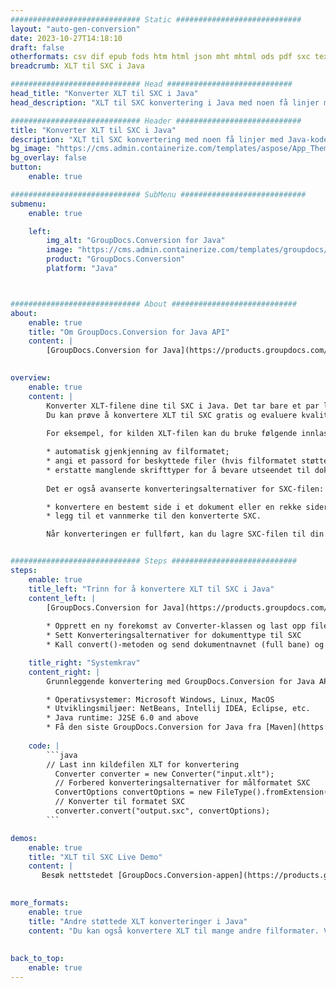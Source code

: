 ```yaml
---
############################# Static ############################
layout: "auto-gen-conversion"
date: 2023-10-27T14:18:10
draft: false
otherformats: csv dif epub fods htm html json mht mhtml ods pdf sxc tex tsv xlam xls xlsb xlsm xlsx xlt xltm xltx xml xps
breadcrumb: XLT til SXC i Java

############################# Head ############################
head_title: "Konverter XLT til SXC i Java"
head_description: "XLT til SXC konvertering i Java med noen få linjer med kode. Konverter over 160 filformater ved å bruke GroupDocs dokumentkonverterings-API for Java"

############################# Header ############################
title: "Konverter XLT til SXC i Java"
description: "XLT til SXC konvertering med noen få linjer med Java-kode"
bg_image: "https://cms.admin.containerize.com/templates/aspose/App_Themes/V3/images/bg/header1.png"
bg_overlay: false
button:
    enable: true

############################# SubMenu ############################
submenu:
    enable: true

    left:
        img_alt: "GroupDocs.Conversion for Java"
        image: "https://cms.admin.containerize.com/templates/groupdocs/images/product-logos/90x90-noborder/groupdocs-conversion-java.png"
        product: "GroupDocs.Conversion"
        platform: "Java"



############################# About ############################
about:
    enable: true
    title: "Om GroupDocs.Conversion for Java API"
    content: |
        [GroupDocs.Conversion for Java](https://products.groupdocs.com/conversion/java/) er et avansert filformatkonverterings-API for konvertering mellom populære bilde- og dokumentformater som Microsoft Office, OpenDocument, PDF, HTML, e-post, CAD. og mye mer med bare noen få linjer med kode. Den opprinnelige API-en oppdager automatisk formatene til originaldokumentene og tilbyr mange alternativer for å tilpasse de konverterte dokumentene. Sammen med funksjonen til å trekke ut informasjon fra et dokument, støtter den også bufring av konverteringsresultatene til den lokale disken som standard. Imidlertid kan enhver type hurtigbufferlagring støttes ved å implementere de riktige grensesnittene - Amazon S3, Dropbox, Google Drive, Windows Azure, Reddis eller andre.
    

overview:
    enable: true
    content: |
        Konverter XLT-filene dine til SXC i Java. Det tar bare et par linjer med Java-kode på hvilken som helst plattform du ønsker, for eksempel Windows, Linux, macOS.
        Du kan prøve å konvertere XLT til SXC gratis og evaluere kvaliteten på konverteringsresultatene. Sammen med enkle filkonverteringsskript kan du prøve mer sofistikerte alternativer for å laste inn XLT-kildefilen og lagre SXC-utdata. 
        
        For eksempel, for kilden XLT-filen kan du bruke følgende innlastingsalternativer:

        * automatisk gjenkjenning av filformatet;
        * angi et passord for beskyttede filer (hvis filformatet støtter det);
        * erstatte manglende skrifttyper for å bevare utseendet til dokumentet.
        
        Det er også avanserte konverteringsalternativer for SXC-filen:

        * konvertere en bestemt side i et dokument eller en rekke sider;
        * legg til et vannmerke til den konverterte SXC.

        Når konverteringen er fullført, kan du lagre SXC-filen til din lokale filbane eller til tredjepartslagring som FTP, Amazon S3, Google Drive, Dropbox osv. Vær oppmerksom på - for å konvertere XLT til SXC, trenger du ikke å installere tilleggsprogramvare, som MS Office, Open Office, Adobe Acrobat Reader osv.


############################# Steps ############################
steps:
    enable: true
    title_left: "Trinn for å konvertere XLT til SXC i Java"
    content_left: |
        [GroupDocs.Conversion for Java](https://products.groupdocs.com/conversion/java/) lar utviklere enkelt konvertere XLT fil til SXC med noen få linjer med kode.
        
        * Opprett en ny forekomst av Converter-klassen og last opp filen XLT med hele banen
        * Sett Konverteringsalternativer for dokumenttype til SXC
        * Kall convert()-metoden og send dokumentnavnet (full bane) og formatet (SXC) som en parameter

    title_right: "Systemkrav"
    content_right: |
        Grunnleggende konvertering med GroupDocs.Conversion for Java API kan gjøres med bare noen få linjer med kode. APIene våre støttes på alle større plattformer og operativsystemer. Før du utfører koden nedenfor, sørg for at du har følgende forutsetninger installert på systemet ditt.

        * Operativsystemer: Microsoft Windows, Linux, MacOS
        * Utviklingsmiljøer: NetBeans, Intellij IDEA, Eclipse, etc.
        * Java runtime: J2SE 6.0 and above
        * Få den siste GroupDocs.Conversion for Java fra [Maven](https://repository.groupdocs.com/webapp/#/artifacts/browse/tree/General/repo/com/groupdocs/groupdocs-conversion)
         
    code: |
        ```java    
        // Last inn kildefilen XLT for konvertering
          Converter converter = new Converter("input.xlt");
          // Forbered konverteringsalternativer for målformatet SXC
          ConvertOptions convertOptions = new FileType().fromExtension("sxc").getConvertOptions();
          // Konverter til formatet SXC
          converter.convert("output.sxc", convertOptions);
        ```

demos:
    enable: true
    title: "XLT til SXC Live Demo"
    content: |
       Besøk nettstedet [GroupDocs.Conversion-appen](https://products.groupdocs.app/conversion/family) og prøv konverteringen fra XLT til SXC nå. Den gratis demoen har følgende fordeler
          

more_formats:
    enable: true
    title: "Andre støttede XLT konverteringer i Java"
    content: "Du kan også konvertere XLT til mange andre filformater. Vennligst se listen nedenfor."
       
       
back_to_top:
    enable: true
---
```

